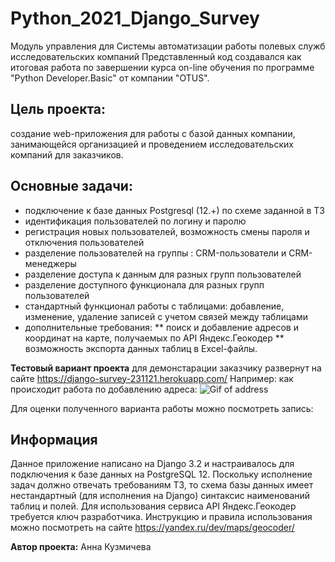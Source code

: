 # Python_2021_Django_Survey
Модуль управления для Системы автоматизации работы полевых служб исследовательских компаний
Представленный код создавался как итоговая работа по завершении курса on-line обучения по программе "Python Developer.Basic" от компании "OTUS".

## Цель проекта:  
создание web-приложения для работы с базой данных компании, занимающейся организацией и проведением исследовательских компаний для заказчиков.

## Основные задачи:
* подключение к базе данных Postgresql (12.+) по схеме заданной в ТЗ
* идентификация пользователей по логину и паролю
* регистрация новых пользователей, возможность смены пароля и отключения пользователей
* разделение пользователей на группы : CRM-пользователи и CRM-менеджеры
* разделение доступа к данным для разных групп пользователей 
* разделение доступного функционала для разных групп пользователей
* стандартный функционал работы с таблицами: добавление, изменение, удаление записей с учетом связей между таблицами
* дополнительные требования: 
** поиск и добавление адресов и координат на карте, получаемых по API Яндекс.Геокодер
** возможность экспорта данных таблиц в Excel-файлы.

**Тестовый вариант проекта** для демонстарации заказчику развернут на сайте <https://django-survey-231121.herokuapp.com/>
Например: как происходит работа по добавлению адреса:
![Gif of address](https://github.com/Akuzmicheva2021python/Python_2021_Django_Survey/tree/main/doc/survey_address_maket.gif)

Для оценки полученного варианта работы можно посмотреть запись:
## Информация
Данное приложение написано на Django 3.2 и настраивалось для подключения к базе данных на PostgreSQL 12.
Поскольку исполнение задач должно отвечать требованиям ТЗ, то схема базы данных имеет нестандартный (для 
исполнения на Django) синтаксис наименований таблиц и полей.
Для использования сервиса API Яндекс.Геокодер требуется ключ разработчика. 
Инструкцию и правила использования можно посмотреть на сайте <https://yandex.ru/dev/maps/geocoder/>

**Автор проекта:** Анна Кузмичева
